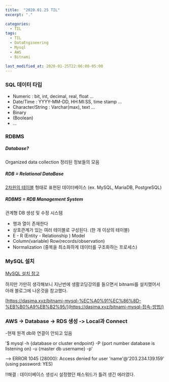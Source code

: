 ```yaml
---
title:  "2020.01.25 TIL"
excerpt: "."

categories:
  - TIL
tags:
  - TIL
  - DataEngineering
  - Mysql
  - AWS
  - Bitnami

last_modified_at: 2020-01-25T22:06:00-05:00
---
```


### SQL 데이터 타입

- Numeric : bit, int, decimal, real, float ...
- Date/Time : YYYY-MM-DD, HH:MI:SS, time stamp ...
- Character/String : Varchar(max), text ...
- Binary
- (Boolean)
- ...



### RDBMS

##### Database?

Organized data collection 정리된 정보들의 모음

##### RDB = Relational DataBase

<u>2차원의 테이블</u> 형태로 표현된 데이터베이스 (ex. MySQL, MariaDB, PostgreSQL)

##### RDBMS = RDB Management System

관계형 DB 생성 및 수정 시스템

- 행과 열이 존재한다
- 상호관계가 있는 여러 테이블로 구성된다. (한 개 이상의 테이블)
- E - R (Entity - Relationship ) Model
- Column(variable) Row(records/observation)
- Normalization (중복을 최소화하게 데이터를 구조화하는 프로세스)



### MySQL 설치

[MySQL 설치 참고](https://dog-developers.tistory.com/20)

하지만 가만히 생각해보니 지난번에 생활코딩강의를 들으면서 bitnami를 설치했어서 아래 블로그에 나온것을 참고했다.

[https://dasima.xyz/bitnami-mysql-%EC%A0%91%EC%86%8D-%EB%B0%A9%EB%B2%95/](https://dasima.xyz/bitnami-mysql-접속-방법/)

### AWS -> Database -> RDS 생성 -> Local과 Connect

-현재 원격 db와 연결이 안되고 있음

'$ mysql -h {database or cluster endpoint} -P {port number database is listening on} -u {master db username} -p'

--> ERROR 1045 (28000): Access denied for user 'name'@'203.234.139.159' (using password: YES)

!!해결 : 데이터베이스 생성시 설정했던 패스워드가 틀려 생긴 에러였다.
